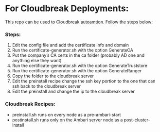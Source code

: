 # For Cloudbreak Deployments:
This repo can be used to Cloudbreak autoamtion. Follow the steps below:

### Steps:
1. Edit the config file and add the certificate info and domain
2. Run the certificate-generator.sh with the option GenerateCA
3. Put the company’s CA certs in the ca folder (probably AD one and anything else they want)
4. Run the certificate-generator.sh with the option GenerateTruststore
5. Run the certificate-generator.sh with the option GenerateRanger
6. Copy the folder to the cloudbreak server
7. Edit the preinstall recipe change the ssh key portion to the one that can ssh back to the cloudbreak server
8. Edit the preinstall and change the ip to the cloudbreak server

### Cloudbreak Recipes:
* preinstall.sh runs on every node as a pre-ambari-start
* postinstall.sh runs only on the Ambari server node as a post-cluster-install
